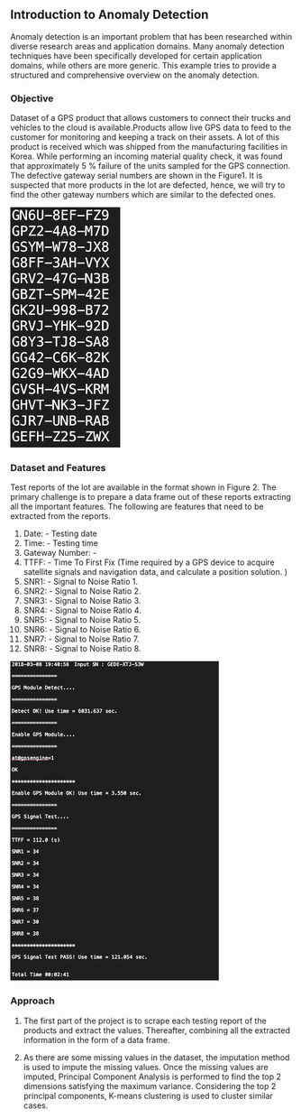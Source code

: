## Introduction to Anomaly Detection

Anomaly detection is an important problem that has been researched within diverse research areas
and application domains. Many anomaly detection techniques have been specifically developed
for certain application domains, while others are more generic. This example tries to provide a
structured and comprehensive overview on the anomaly detection.

### Objective

Dataset of a GPS product that allows customers to connect their trucks and vehicles to the cloud is available.Products allow live GPS data to feed to the customer for monitoring and keeping a track on their assets.  A lot of this product is received which was shipped from the manufacturing facilities in Korea.
While performing an incoming material quality check, it was found that approximately 5 % failure of the units sampled for the GPS connection. The defective gateway serial numbers are shown in the Figure1. It is suspected that more products in the lot are defected, hence, we will try to find the other gateway numbers which are similar to the defected ones.

![Figure 1](images/Figure1.png)


### Dataset and Features

Test reports of the lot are available in the format shown in Figure 2. The primary challenge is to prepare a data frame out of these reports extracting all the important features.
The following are features that need to be extracted from the reports.

1. Date: - Testing date
2. Time: - Testing time
3. Gateway Number: -
4. TTFF: - Time To First Fix (Time required by a GPS device to acquire satellite signals and navigation data, and calculate a position solution. )
5. SNR1: - Signal to Noise Ratio 1.
6. SNR2: - Signal to Noise Ratio 2.
7. SNR3: - Signal to Noise Ratio 3.
8. SNR4: - Signal to Noise Ratio 4.
9. SNR5: - Signal to Noise Ratio 5.
10. SNR6: - Signal to Noise Ratio 6.
11. SNR7: - Signal to Noise Ratio 7.
12. SNR8: - Signal to Noise Ratio 8.

![Figure 2](images/Figure2.png)
### Approach
1) The first part of the project is to scrape each testing report of the products and extract the values. Thereafter, combining all the extracted information in the form of a data frame. 

2) As there are some missing values in the dataset, the imputation method is used to impute the missing values. Once the missing values are imputed, Principal Component Analysis is performed to find the top 2 dimensions satisfying the maximum variance. Considering the top 2 principal components, K-means clustering is used to cluster similar cases. 
